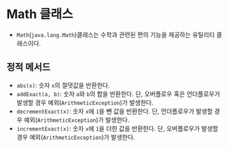 # Math 클래스
- `Math`(`java.lang.Math`)클래스는 수학과 관련된 편의 기능을 제공하는 유틸리티 클래스이다.

## 정적 메서드
- `abs(x)`: 숫자 `x`의 절댓값을 반환한다.
- `addExact(a, b)`: 숫자 `a`와 `b`의 합을 반환한다. 단, 오버플로우 혹은 언더플로우가 발생할 경우 예외(`ArithmeticException`)가 발생한다.
- `decrementExact(x)`: 숫자 `x`에 `1`을 뺀 값을 반환한다. 단, 언더플로우가 발생할 경우 예외(`ArithmeticException`)가 발생한다.
- `incrementExact(x)`: 숫자 `x`에 `1`을 더한 값을 반환한다. 단, 오버플로우가 발생할 경우 예외(`ArithmeticException`)가 발생한다.
